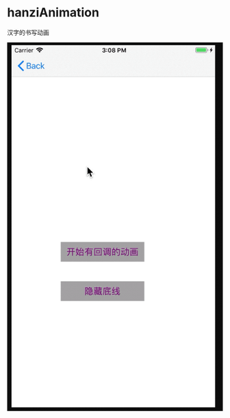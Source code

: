 # hanziAnimation
汉字的书写动画

![image](https://github.com/MuYanQin/hanziAnimation/blob/master/animation.gif)

